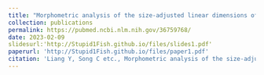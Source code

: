 ```yaml
---
title: "Morphometric analysis of the size-adjusted linear dimensions of the skull landmarks revealed craniofacial dysmorphology in <i>Mid1</i>-cKO mice"
collection: publications
permalink: https://pubmed.ncbi.nlm.nih.gov/36759768/
date: 2023-02-09
slidesurl:'http://Stupid1Fish.github.io/files/slides1.pdf'
paperurl: 'http://Stupid1Fish.github.io/files/paper1.pdf'
citation: 'Liang Y, Song C etc., Morphometric analysis of the size-adjusted linear dimensions of the skull landmarks revealed craniofacial dysmorphology in <i>Mid1</i>-cKO mice.&quot; <i>BMC Genomics</i>, 2023.'
---
```



